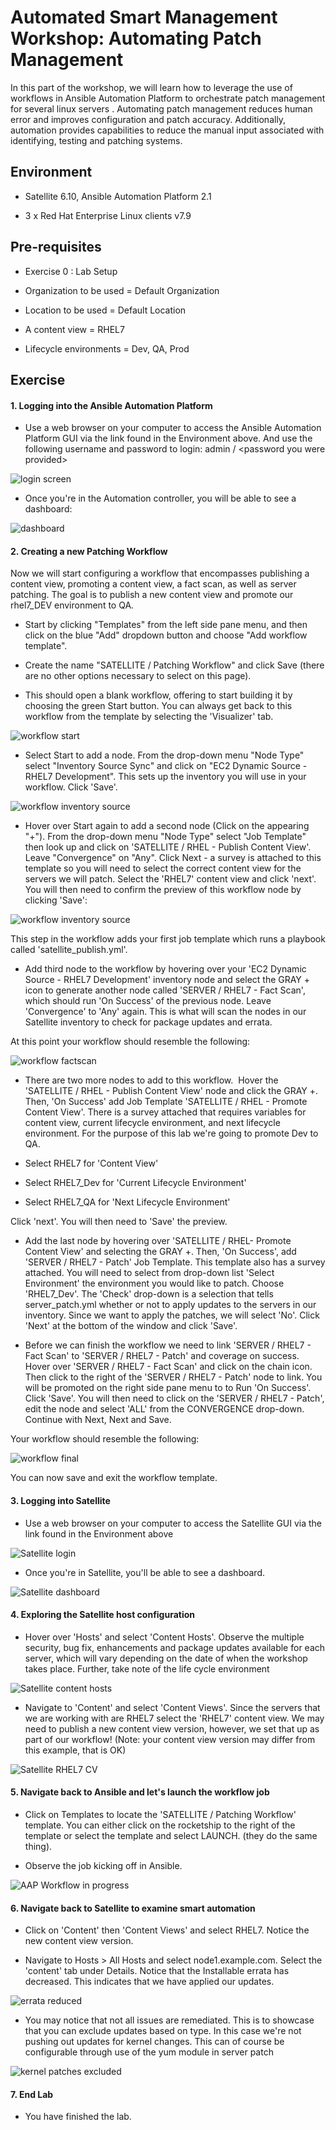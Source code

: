 Automated Smart Management Workshop: Automating Patch Management
================================================================

In this part of the workshop, we will learn how to leverage the use of workflows in Ansible Automation Platform to orchestrate patch management for several linux servers . Automating patch management reduces human error and improves configuration and patch accuracy. Additionally, automation provides capabilities to reduce the manual input associated with identifying, testing and patching systems. 

Environment
-----------

-   Satellite 6.10, Ansible Automation Platform 2.1

-   3 x Red Hat Enterprise Linux clients v7.9

Pre-requisites 
---------------

-   Exercise 0 : Lab Setup

-   Organization to be used = Default Organization

-   Location to be used = Default Location

-   A content view = RHEL7

-   Lifecycle environments = Dev, QA, Prod

Exercise
--------

#### 1\. Logging into the Ansible Automation Platform

-   Use a web browser on your computer to access the Ansible Automation Platform GUI via the link found in the Environment above. And use the following username and password to login: admin / &lt;password you were provided&gt;

![login screen](images/2-patching-aap2-login.png)

-   Once you're in the Automation controller, you will be able to see a dashboard:

![dashboard](images/2-patching-aap2-dashboard.png)

#### 2\. Creating a new Patching Workflow

Now we will start configuring a workflow that encompasses publishing a content view, promoting a content view, a fact scan, as well as server patching. The goal is to publish a new content view and promote our rhel7_DEV environment to QA.

-   Start by clicking "Templates" from the left side pane menu, and then click on the blue "Add" dropdown button and choose "Add workflow template".

-   Create the name "SATELLITE / Patching Workflow" and click Save (there are no other options necessary to select on this page).

-   This should open a blank workflow, offering to start building it by choosing the green Start button. You can always get back to this workflow from the template by selecting the 'Visualizer' tab.

![workflow start](images/2-patching-aap2-workflow-start.png)

-   Select Start to add a node. From the drop-down menu "Node Type" select "Inventory Source Sync" and click on "EC2 Dynamic Source - RHEL7 Development". This sets up the inventory you will use in your workflow. Click 'Save'.
  
![workflow inventory source](images/2-patching-aap2-workflow-inventory-source.png)

-   Hover over Start again to add a second node (Click on the appearing "+"). From the drop-down menu "Node Type" select "Job Template" then look up and click on 'SATELLITE / RHEL - Publish Content View'. Leave "Convergence" on "Any". Click Next - a survey is attached to this template so you will need to select the correct content view for the servers we will patch. Select the 'RHEL7' content view and click 'next'. You will then need to confirm the preview of this workflow node by clicking 'Save': 

![workflow inventory source](images/2-patching-aap2-workflow-publish-CV-preview.png)

This step in the workflow adds your first job template which runs a playbook called 'satellite_publish.yml'.

-   Add third node to the workflow by hovering over your 'EC2 Dynamic Source - RHEL7 Development' inventory node and select the GRAY + icon to generate another node called 'SERVER / RHEL7 - Fact Scan', which should run 'On Success' of the previous node. Leave 'Convergence' to 'Any' again. This is what will scan the nodes in our Satellite inventory to check for package updates and errata.

At this point your workflow should resemble the following:

![workflow factscan](images/2-patching-aap2-workflow-factscan.png)

-   There are two more nodes to add to this workflow.  Hover the 'SATELLITE / RHEL - Publish Content View' node and click the GRAY +. Then, 'On Success' add Job Template 'SATELLITE / RHEL - Promote Content View'. There is a survey attached that requires variables for content view, current lifecycle environment, and next lifecycle environment. For the purpose of this lab we're going to promote Dev to QA. 

-   Select RHEL7 for 'Content View'

-   Select RHEL7_Dev for 'Current Lifecycle Environment'

-   Select RHEL7_QA for 'Next Lifecycle Environment'

Click 'next'. You will then need to 'Save' the preview. 

-   Add the last node by hovering over 'SATELLITE / RHEL- Promote Content View' and selecting the GRAY +. Then, 'On Success', add 'SERVER / RHEL7 - Patch' Job Template. This template also has a survey attached. You will need to select from drop-down list 'Select Environment' the environment you would like to patch. Choose 'RHEL7_Dev'. The 'Check' drop-down is a selection that tells server_patch.yml whether or not to apply updates to the servers in our inventory. Since we want to apply the patches, we will select 'No'. Click 'Next' at the bottom of the window and click 'Save'. 

-   Before we can finish the workflow we need to link 'SERVER / RHEL7 - Fact Scan' to 'SERVER / RHEL7 - Patch' and coverage on success. Hover over 'SERVER / RHEL7 - Fact Scan' and click on the chain icon. Then click to the right of the 'SERVER / RHEL7 - Patch' node to link. You will be promoted on the right side pane menu to to Run 'On Success'. Click 'Save'. You will then need to click on the 'SERVER / RHEL7 - Patch', edit the node and select 'ALL' from the CONVERGENCE drop-down. Continue with Next, Next and Save.

Your workflow should resemble the following:

![workflow final](images/2-patching-aap2-workflow-final.png)

You can now save and exit the workflow template.

#### 3\. Logging into Satellite 

-   Use a web browser on your computer to access the Satellite GUI via the link found in the Environment above

![Satellite login](images/2-patching-aap2-Satellite-login.png)

-   Once you're in Satellite, you'll be able to see a dashboard.
  
![Satellite dashboard](images/2-patching-aap2-Satellite-dashboard.png)

#### 4\. Exploring the Satellite host configuration

-   Hover over 'Hosts' and select 'Content Hosts'. Observe the multiple security, bug fix, enhancements and package updates available for each server, which will vary depending on the date of when the workshop takes place. Further, take note of the life cycle environment 

![Satellite content hosts](images/2-patching-aap2-Satellite-contenthosts.png)


-   Navigate to 'Content' and select 'Content Views'. Since the servers that we are working with are RHEL7 select the 'RHEL7' content view. We may need to publish a new content view version, however, we set that up as part of our workflow! (Note: your content view version may differ from this example, that is OK)

![Satellite RHEL7 CV](images/2-patching-aap-Satellite-CV-RHEL7.png)

#### 5\. Navigate back to Ansible and let's launch the workflow job

-   Click on Templates to locate the 'SATELLITE / Patching Workflow' template. You can either click on the rocketship to the right of the template or select the template and select LAUNCH. (they do the same thing). 

-   Observe the job kicking off in Ansible. 

![AAP Workflow in progress](images/2-patching-aap2-workflow-in-progress.png)

#### 6\. Navigate back to Satellite to examine smart automation

-   Click on 'Content' then 'Content Views' and select RHEL7. Notice the new content view version.

-   Navigate to Hosts > All Hosts and select node1.example.com. Select the 'content' tab under Details. Notice that the Installable errata has decreased. This indicates that we have applied our updates.

![errata reduced](images/2-patching-aap2-Satellite-reduced-installable-errata.png)

-   You may notice that not all issues are remediated. This is to showcase that you can exclude updates based on type. In this case we're not pushing out updates for kernel changes. This can of course be configurable through use of the yum module in server patch

![kernel patches excluded](images/2-patching-aap2-server-patching-kernel-exclude.png)

#### 7\. End Lab

-   You have finished the lab.
